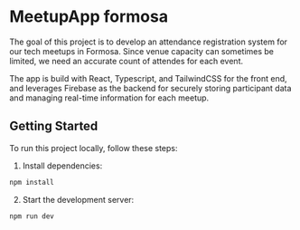 # MeetupApp formosa

The goal of this project is to develop an attendance registration system for our tech meetups in Formosa. Since venue capacity can sometimes
be limited, we need an accurate count of attendes for each event.

The app is build with React, Typescript, and TailwindCSS for the front end, and leverages Firebase as the backend for securely storing participant data and managing real-time information for each meetup.

## Getting Started

To run this project locally, follow these steps:

1. Install dependencies:

```bash
npm install
```

2. Start the development server:

```bash
npm run dev
```
